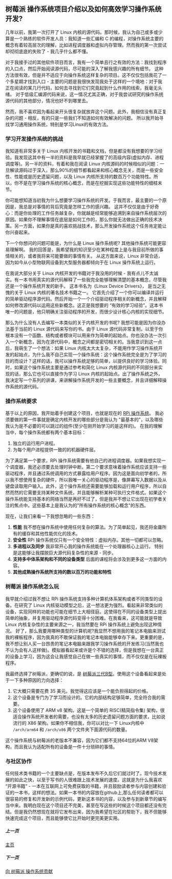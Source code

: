 ## 树莓派 操作系统项目介绍以及如何高效学习操作系统开发?

几年以前，我第一次打开了 Linux 内核的源代码。那时候，我认为自己或多或少算是一个熟练的软件开发人员：我知道一些汇编和 C 的编程，对操作系统主要的概念有着较高层次的理解，比如进程调度器和虚拟内存管理。然而我的第一次尝试却彻彻底底的失败了 - 我几乎什么都不懂。

对于我接手过的其他软件项目而言，我有一个简单且行之有效的方法：我找到程序的入口点，然后开始阅读源代码，尽可能的深入了解我感兴趣的所有细节。 这种方法很有效，但是并不适应于向操作系统这样复杂的项目。这不仅仅包括我花了一个多星期才找到入口 - 主要的问题是我很快发现我处于这样的一个境地：对于我正在阅读的某几行代码，如何去寻找到它们究竟起到什么作用的线索，我毫无头绪。 对于低级汇编源代码来说，这一情况尤其正确，对于我尝试研究的操作系统源代码的其他部分，情况也好不到哪里去。 

然而，我不喜欢因为看起来开头很复杂就放弃这个问题。此外，我相信没有真正复杂的问题 - 相反，有的只是一些我们不知道如何有效解决的问题。 所以我开始寻找学习通用操作系统，特别是学习Linux的有效方法。

### 学习开发操作系统的挑战

我知道有非常多关于 Linux 内核开发的书籍和文档，但是都没有我想要的学习经验。我发现这其中有一半的资料是我早就已经掌握了的高级内容(虚拟内存、进程调度等)。另一半的资料，有着和我在阅读 Linux 内核源码的时候相似的问题：一旦解读源码过于深入，那么90%的细节都看起来和核心概念无关，而是一些安全性、性能或是历史遗留问题，以及 Linux 内核所支持的数百万个功能特性。所以，你不是在学习操作系统的核心概念，而是在挖掘实现这些功能特性的细枝末节。

你可能想知道当初我为什么想要学习操作系统的开发。于我而言，最主要的一个原因是，我总是对事情的背后究竟是怎样工作的感兴趣。 这并不仅仅是由于好奇心：而是你处理的工作任务越复杂，你就越是经常能够追溯到来自操作系统层次的原因。如果你不理解事情在底层是如何工作的，那么你就无法做出正确的技术决策。另一方面，如果你是真的喜欢挑战技术，那么开发操作系统这个任务肯定能让你兴奋起来。

下一个你想问的问题可能是，为什么是 Linux 操作系统呢? 其他操作系统可能更容易理解啊。 我的回答是，我希望我的知识至少在某种程度上是与我目前所做的事情相关的，或者我将来可能要做的事情有关。 从这方面来说，Linux 非常合适，因为如今从小型物联网设备到大型服务器都倾向于在 Linux 操作系统上运行。

在我说大部分关于 Linux 内核开发的书籍对于我没用的时候 - 我有点儿不太诚实。有一本书用真实的源代码解释了一些我完全能够理解清楚的基本概念，尽管我还是一个操作系统开发的新手。 这本书名为《Linux Device Drivers》， 是当之无愧的关于 Linux 内核的著名技术书籍之一。 它首先介绍了一个你可以编译并运行的简单驱动程序源代码。然后开始一个一个介绍驱动程序相关的新概念，并且解释如何修改源代码以运用这些新概念。这正是我想要的 “有效的学习经验”。这本书唯一的问题是，他只明确关注驱动程序的开发，而很少设计核心内核的实现细节。

那么为什么没有人去编写一本类似的关于内核开发的书呢? 我想可能是因为你没办法基于当前的 Linux 源代码来写你的书。由于 Linux 源代码非常复制，以至于你根本没有一个函数、结构或者模块可以用来作为简单的起始点。你也没办法一次引入一个新概念，因为在源代码中，概念之间都是密切相关的。当我意识到这一点后，我萌生了一个想法：如果 Linux 内核太大太复杂，不能用作学习操作系统开发的起始点，为什么我不自己实现一个操作系统：这个操作系统完全是为了学习的目的而设计？这样的话，我可以操作系统足够的简单，以提供良好的学习体验。同时，如果这个操作系统主要是通过参考和简化 Linux 内核源代码的不同部分来实现的话，那么它也可以直接作为学习 Linux 内核的起始点。出了操作系统之外，我决定写一个系列的讲课，来讲解操作系统开发的一些主要概念，并且详细解释操作系统的源代码。

### 操作系统要求

基于以上的原因，我开始着手创建这个项目，也就是现在的 [RPi 操作系统](https://github.com/s-matyukevich/raspberry-pi-os)。 我必须要做的第一件事就是确定内核开发的哪些部分是我认为 "最基本的"，以及哪些我认为是不必要的可以跳过的组件(至少在刚开始学习的是这样的)。 在我的理解当中，每个操作系统都有两个基本目标：

1. 独立的运行用户进程。
1. 为每个用户进程提供一致的的机器硬件层。

为了满足第一个要求，RPi 操作系统需要有他自己的进程调度器。如果我想实现一个调度器，我还必须要去处理时钟中断。第二个要求意味着操作系统应该支持一些驱动程序，并且通过系统调用的方式暴露给用户程序。因为这是面向初学者的，所以我不想使用复杂的硬件，所以我唯一关心的驱动程序是，像屏幕写入数据以及从键盘读取用户输入。此外，这个操作系统还需要能够加载和运行用户程序，所以自然而然的它需要支持某种文件系统，并且能够解析某种可执行文件格式。如果这个操作系统能支持基本的网络当然是再好不过了，但是我并不想让它出现在初学者关注的焦点中。这些基本上是我认为的"所有操作系统的核心概念"的东西。

现在，让我们来看一下我想忽略的一些东西：
1. **性能** 我不想在操作系统中使用任何复杂的算法。为了简单起见，我还将金庸所有的缓存和其他性能优化的技术。
1. **安全性** RPi 操作系统仅只有一个安全特性：虚拟内存。其他一切都可以忽略。
1. **多进程以及同步** 我非常开心我的操作系统能在一个处理器核心上运行。 特别是这能够让我摆脱巨大源代码复杂性的来源 - 同步。 
1. **支持多中体系架构和不同的设备类型** 后面的课程将会涉及到更多这一方面的内容。
1. **其他成熟操作系统所支持的数以百万的功能和特性**

### 树莓派 操作系统怎么玩

我早就介绍过我不想让 RPi 操作系统支持多种计算机体系架构或者不同类型的设备。在研究了 Linux 内核驱动模型之后，这一想法更为强烈。看起来非常类似的设备，实现同样的功能也可能在细节上大相径庭。这使得在不同的设备类型上提出简单的抽象，并复用驱动程序源代码变得十分困难。在我看来，这可能就是导致 Linux 内核复杂性的主要来源之一，我当然要在 RPi 操作系统上避免出现这种情况。 好了，那么我要用哪种类型的计算机呢?我显然不想用我的笔记本电脑来测试我的裸板程序，因为我真的不敢保证我的笔记本电脑能够幸存下来。更重要的是，我不想让别人买一台昂贵的笔记本电脑来跟我学习操作系统的开发练习(当然我也不认为会有人这样做)。模拟器看起来或许是个不错的选择，但是我想在一台真正的设备上学习，因为这会让我感觉自己在做一些真实的事情，而不仅仅是在玩裸板程序。

我最终选择了树莓派，更确切的说，是 [树莓派三代B型](https://www.raspberrypi.org/products/raspberry-pi-3-model-b/)。使用这个设备看起来是处于一下多种原因的力向选择：

1. 它大概只需要花费 35 美元。我觉得这应该是一个能负担得起的价格。
1. 这个设备是专门为了学习而设计的。它的内部结构足够简单，完全符合我的需要。
1. 这个设备使用了 ARM v8 架构。这是一个简单的 RISC(精简指令集) 架构，很适合操作系统开发者的需要，也没有太多的历史遗留问题方面的要求，比如说流行的 X86 架构。如果你不相信我，你可以对比一下 Linux内核中 `/arch/arm64` 和 `/arch/x86` 两个文件夹下面源代码的数量。

这个操作系统与树莓派的老版本不兼容，因为它们都不支持64位的ARM V8架构，而且我认为适配所有的设备是一件十分琐碎的事情。

### 与社区协作

任何技术类书籍的一个主要缺点是，在版本发布不久后它们就过时了。现今技术发展的如此之快，以至于写书的人很难跟上技术发展的速度。这就是为什么我喜欢 “开源书籍” - 一本在互联网上可免费获取的书籍，并且鼓励读者参与内容创建和验证的一本书，这样的想法。如果一本书的内容放在github上,那么任何读者都可以很容易的修复和开发新的示例代码，更新这本书的内容，以及参与到新章节的编写当中来。我明白现在这个项目还不完美，甚至在写这些的时候这个项目都还没有完结。但是我仍然想现在就将它发布出来，因为我希望在社区的帮助下，我不但能够快速完成这个项目，而且能够使它比开始时更完美更实用。 

##### 上一页

[主页](https://github.com/s-matyukevich/raspberry-pi-os#learning-operating-system-development-using-linux-kernel-and-raspberry-pi)

##### 下一页

[向 树莓派 操作系统贡献](../docs/Contributions.md)